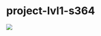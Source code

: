 # project-lvl1-s364
<a href="https://codeclimate.com/github/Enigmadie/project-lvl1-s364/maintainability"><img src="https://api.codeclimate.com/v1/badges/0f4869adbfd9a5bca29e/maintainability" /></a>
